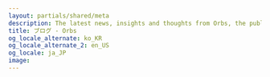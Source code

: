 ```yaml
---
layout: partials/shared/meta
description: The latest news, insights and thoughts from Orbs, the public-ready blockchain company.
title: ブログ - Orbs
og_locale_alternate: ko_KR
og_locale_alternate_2: en_US
og_locale: ja_JP
image:
---
```

